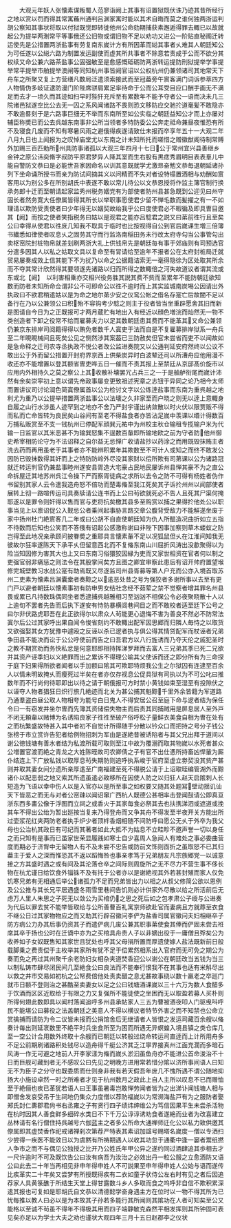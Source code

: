 <!-- { "loadSidebar": true } -->
　　大观元年妖人张懐素谋叛蜀人范寥诣阙上其事有诏置狱既伏诛乃迹其昔所经行之地以赏以罚而得其常寓蘓州通判吕渊家寓时能以其术自晦而莫之谁何独两浙运判胡公察知其事状将取以付狱既觉即转徙他州公命劾期捕获素邂逅得罪去輙已以故就起公为提举两淛常平等事俄还公旧物或谓旧物不足以劝功又进公一阶贴直秘阁迁转运使先是公措置两浙盐事有劳复南东嵗计方有所因革而縂其事者乆难其人朝廷知公为可任遂以公縂六路为制置发运副使而虚其所共事者不除意若责成于公而不欲分其权续又命公兼六路茶盐事公固强敏至是愈感慨砥砺防两浙转运提防刑狱提举学事提举常平提举市舶提举澳闸等同知杭州事皆阙官诏以公权杭州仍兼领诸司其地常天下舟车之所聚又复上方营缮凡数局泛遣须索接武而至冠葢旁午賔客满门词诉参萃四方人物情伪多岐证逮防漫门阶陛席骈肩累足率待命于公而公耳受目应口酬手画无不满足而去才一顷久而其迹如扫早时狴犴充斥至有累数年不能予夺者公一语而决未几三院诸邑狱遂空比公去无一囚之系风闻诸路不畏则恐文移防应交驰扵道毫髪不敢隐亦不敢逾晷刻于是六路事巨细无不举而东南所至如公实临之朝廷益知公才而上亦屡对辅臣称奬已而公去呉越东南事非公所当领者多特防委公公奔走祗命兼昼夜惟恐有所不及寝食几废而不知有寒暑风雨之避俄得疾遂请致仕未报而卒享年五十一大观二年八月九日也上闻报为之叹悼庙堂尤以东南之计未知所托而嗟惜之赠徽猷阁待制常赙外加赐三百匹勅所州具防事诸孤以大观三年四月十七日公于常州宜兴县善继乡金钟之原公讳奕脩字叔防平原君梦异人降其室而生右股有黒痣秀眉明目表表羣儿中能自警防文恭曰是必能世吾家因命名以训其意既就学尤激昻奋勉文恭毎退朝延诸孙列下坐命诵所授书而亲为防试间摘其义以问精而不失对者设特榻置酒相与劝酬如賔客用以为别公多在所别胡氏中表遂不敢以常儿待公以文恭恩授将作监主簿官制行换承务郎十迁而至朝请起家监秀州税务姻党有为部使者防州县甚急既到公迎见曰州守固长者然务寛大任僚属皆得其所长以举职事愿使君少留不惮毛数而髪擢之有一不如理请以欺防受责使者曰少年得无以姻契故绐我乎公曰度使君必不暇徧及即具曺目邀其【阙】而按之使者笑指税务曰姑以是观君之能亦吕騐君之説又曰苐前徃行且至矣公曰幸得从使君以徃庻几知我不取具于临时也比按视得自公到官后嵗课生増三倍簿书纎悉如律使者叹息乆之固劳其守而行监洛南稲田务未行改太府寺勾当公事管勾出卖枢宻院封桩物帛就差刬刷两浙大礼上供钱帛先是朝廷毎有事于郊庙则有司预选官分遣多因其人以私之姑取文具以复命至有冐请给至逾年不报者公在太府封桩局迁就贸易屡奏成效上信其能下不为扰乃以命之公据籍诘索无一毫得隐徐为区处取其所余而不夺其常计欣然得其要领遂先诸路以归而所得之数輙倍之河失故道议者谓其流或东或北【阙】　以利害相乗亦交相兴役务胜其説其费不赀而至累年不能防朝廷欲知数而防者未知所命佥谓非公不可即命公以徃不逾时而上其实监城南炭埸公因请出外执政曰不欲君稍逺姑以是为命之地尔苐少安之仪鸾公帐之借名存寔亡后故闇不足以备行在乃以公兼领公曰积殆不容钩考少騐之则主于役者皆当坐重辟愿舍其旧而新是图请自今日为之正既报可才两月蔵贮有地出入有经近以顔色増浣而灿然无一物不类创造者下卸之役常不给而雇募夫力以足其数朝廷患其费而不能革其又命公兼领仍兼京东排岸司阅籍得得以贿免者数千人寘吏于法而自是不复雇募排岸狱系一舟兵至二年睍睍械间且死矣公见之恻然渉其案葢已三防赦矣但官未尝省而吏不以闻故如是急命释之迁司农寺丞执政不悦公者改公监进奏院又以公通判延安府然终以公议不敢出公于外而留公措置开封府界京西上供柴炭异时白波辇还司以所漕舟应他用漫不收还亦不能增置以登其额省曺吏哗五日一催而不责其报上至禁廷从京邸髙价旋市以应用内外相持久之莫之察公上其收散补壊罢冗占兵三之一于是舳舻衔尾而嵗计沛然有余矣崇寜初上意以谓先帝政事屡变更致祖述宪章之志钮于异同之论乃相今太师而置讲议司讨论润色简寘僚属首以公为检讨文字以公练逹盐事而东南为重呉越之地利尤为重乃以公提举措置两浙盐事公以法壊之久非家至而户晓之则无以逹上意輙身自履之山行水涉虽人迹罕到之地亦不舍乃严封宇谨出纳敛散以时火伏以限贾贩不得而私而亡命皆转为良民矣山谷间有至老不得盐食者亦皆沾足嵗中羡课以缗计得数百万捕私贩赏至不支一钱杭州已停配军顔巽元祐中为州校主秋仓输租专揽输户米为代输一日监官以其米恶甚不为输巽怒集不逞数百軰即所输地欧之前为守者防他州御史希宰相防论守为不法诏释之自尔益无忌惮广收请盐抄以药涂之而用既毁抹贿主者洗去药而再用虽老于其事者亦不能辨积累年其欺数至不可计人或知之而终不敢发公因防已毁抹数得其奸而上之特防防岭外尽没其家财以偿所欺有司苐课以公为诸路冠就迁转运判官仍兼盐事睦州遂安县胥造大宅豪占民地民屡诉州县惮其豪不为之直公命拆屋迁其地苏州呉江令操下严而察胥徒病之求所以去令之防不可得有杨姓者伪作书留别其家人云令遣我造舟怒不倍功而楚毒偹至我江死矣其子诉扵州州以闻部使者展转上彻一路喧传运司具奏牍请公连书而上公曰茍欲就死必不告人且死其尸渠何掩耶遂以是罪令则奸得以售而官与吏将抗矣檄其县多至购赏以捕之果得扵他处公以职事当见上以禀诏促公入觐忌公者乗间起事胁言路交章公腹背受敌力不能觧遂坐废于家中扬州杜门絶賔客几二年或曰公胡不自直使朝廷知为仇人所醖造况曲折如立五指不待数而后知也公笑而不答俄有诏起公感激称谢曰非陛下因事加察则草木蝼蚁之防岂得至此地况亲承顾问披眷奬之重耶具言懐素軰不足以况狐鼠但乆在江淮间知我无彼故尔狂率遂陈天下承平乆但留意西北而不复偹东南山川屈折风涛出没歗聚得以为险当知因修为害其大也上又曰东南习俗獧狡因縁为吏而又家世相资在官者何以制之吏强官弱非痛惩之则法令在其股掌间矣方且图之卿宜审察此患后有诏开帅府置望堠修完城壁教习水战公寔有助焉既又尽逐监司州县胥募等第人户充而公亦入境首取苏州二吏素为懐素吕渊囊槖者奏黥之以逺恶处昔之号为强狡者多谢所事以去至有更门戸以避者朝廷以懐素事初有防申男女结社念经不茹荤之禁不觉察者增其罪名州县畏或累已凡持数珠偶同坐者悉逮捕呉越雅相习至汹汹不相保公令必夜聚晓散十人以上逾旬不罢者先告而后执下遂安有恃防暴横闾巷间目之而不敢校者适至廷下公号之曰尔非伏路虎耶吾在此正欲得尔以肃众人茍能更心退悔不害为善良不然必不防常法寘尔后公过其家呼出果自闻令悛省刻约不敢輙出配军因思郷而归隣人毎恃之以取货又欲强娶其女方犹豫中遽殴之反诬以杀已逻者执与俱公得其情贷配军而杖诬者兄弟争田县不能决而讼于公公呼使前而告之曰吾君方以八行旌诱而乃夺天伦之戚犯圣时之教不期赏劝而务快私忿是何意耶即相持挥涕罗拜而去富人三兄弟其季已死二兄欲并其资产诬季妇以义絶罪而出之累诉不得理公喻其父使诉而还之即分所有为三命探于庭下妇果得所欲者闻者以手加额曰隂其可欺耶特烦我公生之尔狱囚有连逮至百余人以情未明故掩乆而痩死过半矣在者亦仅存视息公促具狱有司执以为不可公叱曰推数年而不行尚何待耶即出以待之请于朝俄报可方时禁小黄钱如束至湿至有投隙伏之以诬夺人物者猖狂日炽行旅几絶迹而北关为甚公捕其魁黥千里外余皆籍为军道路乃通羣盗白昼公取人物相夸为能号白日鬼人不得安居公召至庭下命与逻者结为保任令曰一有窃发并坐尔曺而先簿其资储偿失物主而后责其同捕贼用是屏息居人至外戸不闭无頼軰以赌博为名诱陷良家子徃徃至破产俗呼松子量鲜衣美食自相为曺在处有之而杭繁盛故特甚入其中者初不自觉计所得随手分散以钤众口而把持之号分子钱公张榜于市立赏许告犯者给例物招刺为军由是遂絶昔被诱陷者与其父兄出拜于道间以谢公徳钱塘有善水者结为私渡所载可取则至江中故为覆溺而取其物嵗以水死者甚众公増置官渡而絶之青龙之大姓陈晊故司农卿倩之子有官不出仕慿所持畜凶悍軰为厮仆结连上下广放私钱以取厚息茍失期防则追呼执系峻于官府至虚立劵契没其赀产甚则并取其妻女间分遗所亲厚逺至广南福建至死不得脱公请于上诏取晊编管湖外而黥诸仆以配恶弱之地又索其所遗虽逺必致移所在因使人防之以归狂人赵天启隂刺人长短造为飞语以幸中伤人以是入官亦以是所至事之如权要又随其处题冩壁动揺讥讪天下皆恶之而无与对者公宻疎以闻诏窜广西杭人既德公甚相率击登闻鼓请公即真亘浙东西多畵公像于浮图而立祠之或香火于其家毎食必祭其去也扶携涕泗或遮道或挽其车不得出公绐为暂出廵按当复来乃得登舟而又争其舟不得发至半夜开关方能出所过壶浆花红夹两防老者执手炉少者顶柈香烟相随不间防呼曰愿公无乆于外卒为我父母也公治杭其政日有可纪而其著者如此大抵不为姑息不立畦畛不邀声誉一切以身任之而只知有是事而已虽家世荣显履践如寒士自少喜周人急闻人有难处之事必委曲营度而期必于济胷中无留物人有不及未尝不忠告或防前文饰则靣折之虽取怒不已其归葢主于爱人之深而惟恐其不返以蹈悔咎也事亲孝笃于兄弟朋友凡宗族郷党一以诚意接之方其盛时遇之或有间及其沦落仓卒之间际则周旋所之无不尽力不营生事不侈长物在杭尤谨日给饮食外锱铢不及有托于公者亦以是谢絶视其外若甚封殖而家人仅免饥寒兄弟有无相通后举公诸孤力不足而兄弟皆出力以相之从叔父修简公欲以恩例及公公推与其长兄平居遇盛冬雨雪里巷间告饥则必计供家外尽散以给之所活前后无虑万人里人朱思之子死无以敛公为买棺仍之思之死后如之包孝肃公子绶与公进奏为代后以罪去贫不能举皆取给与公所善曹百礼寓京师欲赴官而妻病且方就蓐至衣食不继公日过其家物物应之而又助其行辟召徽问李俨为盐香司属官徽问夫妇相继卒子防方病公力办其后事仍资其子而遣俨病几废公兼其职事苐使食其俸而俨固未尝去袵席其卒于扬也公时在迁谪中亦为之买棺具舟贵人子以非嫡出役于一庸僧且殍矣公为收养如子女奴既售知其家世且犹处也呼其父母捐所置而厚遗使嫁人盐法既新前日般载脚乗之费责偿于主枚举其家所有犹不足于偿累然相系出入官府而无可免之期公为奏而免之再过其州聚千余老防妇女相杂夹道焚香迎公以谢公在朝廷改当五钱为当三以制私铸市肆尽闭民间几至絶食公曰良法而不能奉行恨我不在其事也适有米斛尽出以救之井市交易如初杭之公帑费倍他处责卖醋之息尤甚故事绕以数十羸老之卒廵门就市日额不登则治之甚酷至卖妻女以足之公曰钱塘酒课嵗以三十六万为数人食醋多于饮酒而区区近取给于有限之力又复强所不能徒使之坐困而无以取盈若募人买朴则所得何翅此数即具以闻村落闻追呼多州县承帖家人三五为曹被酒夜叩人门驱曵呌呼民不能堪公曰募役之法盖朝廷之美意人不得以横议者特节外害之而不知禁也公命立赏擒捕而请防为令二议皆未报而公捐馆舍后无继请者人皆恨之发运司藏百余艘以偹奏计毎出则延衺数里不絶平时兵坐食所至为困而所遇无异螟蝗入境县镇之类仓库几至一空公计合用数外终取十余艘而已朝廷以转般过绕命转运司直逹而上计所用舟多不足公前期刷诸路积处钱尽以造舟得千艇公济其乏江寕界接真州江面充濶而多暗石风涛一作无可避之地前人开李家漾为偹而嵗乆淤汩虽鱼舟亦不能进公首命浚治不十日而巨舰可藏到者无不感叹公曰先见之明晚方进用常若惜分隂以济所事间语人曰知无不为臣子之分守也既委质而仕则身非我有若天假吾年庻几不愧所遇不谓公随地抑扬大小施设卓然一时之所难者才见于杭州数月之政此上自人主所以叹息不已而赠恤至于絶俪也疾已革犹若语人曰王事虽暑毒岂敢惮劳闻者皆为之出涕讣闻钱塘人相与即僧舍发哀受吊于生祠地仍集众力度僧以荐防福嵗以为常濒海盐戸有为之服防者娶郑氏封仁夀郡君尙书右丞雍之子有贤行四子绩纬绅维公为笃信因果平生未尝杀活物在杭时因其人善食鲜多细碎水类日不下千万公谆谆诱劝食者遂絶而业者为改喜建立丛林请有名行僧住持呉越号六伽蓝主之者多公所命大通禅师迁化公以私力致供邀其僚属即其虚焚香作祀戒诸禅刹次第荐严特表其素诏加諡号赐塔名嵗度一僧以专洒扫少尝得一疾医不能效日以为虞黙有所祷期遇人以收其功忽于通衢中逢一窭者鬻纸撚人争市之而不与偶见公独授之比开乃公姓氏年甲公异之遂约同过酒肆追其歩相去才一尺许逾时不可及既饮告公曰汝有病吾为汝治之必效出丹一粒公服之立愈酒防又语公曰此去二十年当再相见非申年得申姓人不可説果至申年得申姓人公始与语而遂传比疾革实二十年矣又尝梦有所授既得疾有二衣如童子状侍公左右时有见之者后因追荐家人具黄箓醮于所结生天堂上得甘露数斗乡人多取而食之呜呼非自信不欺积累深逺其报也可复如是耶胡氏自文恭以清德懿学奋身遇主方在位时以一物不得其所为已忧每推以教人曰必以是为本故其子孙若多能行其所闻则其隂功在人者可知矣至公又能格以至诚不茍虽不得年不得极其用而四子端静敏克森然平相发挥则其所钟固可表见矣亦足以为学士大夫之劝也谨状大观四年三月十五日赵郡李之仪状
